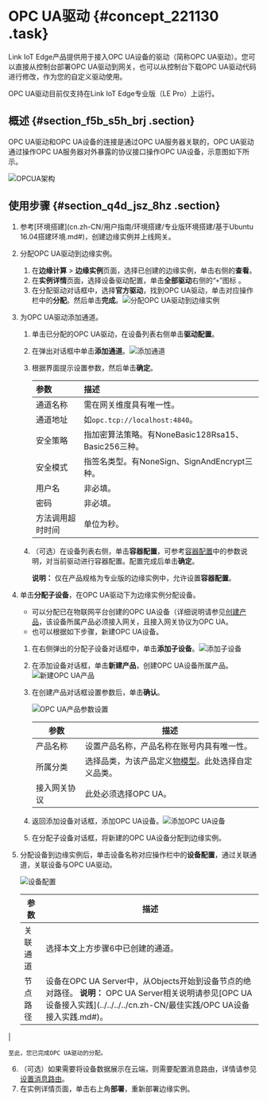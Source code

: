 # OPC UA驱动 {#concept_221130 .task}

Link IoT Edge产品提供用于接入OPC UA设备的驱动（简称OPC UA驱动）。您可以直接从控制台部署OPC UA驱动到网关，也可以从控制台下载OPC UA驱动代码进行修改，作为您的自定义驱动使用。

OPC UA驱动目前仅支持在Link IoT Edge专业版（LE Pro）上运行。

## 概述 {#section_f5b_s5h_brj .section}

OPC UA驱动和OPC UA设备的连接是通过OPC UA服务器关联的，OPC UA驱动通过操作OPC UA服务器对外暴露的协议接口操作OPC UA设备，示意图如下所示。

![OPCUA架构](http://static-aliyun-doc.oss-cn-hangzhou.aliyuncs.com/assets/img/18136/156889317133401_zh-CN.png)

## 使用步骤 {#section_q4d_jsz_8hz .section}

1.  参考[环境搭建](cn.zh-CN/用户指南/环境搭建/专业版环境搭建/基于Ubuntu 16.04搭建环境.md#)，创建边缘实例并上线网关。
2.  分配OPC UA驱动到边缘实例。 
    1.  在**边缘计算** \> **边缘实例**页面，选择已创建的边缘实例，单击右侧的**查看**。
    2.  在**实例详情**页面，选择设备驱动配置，单击**全部驱动**右侧的“`+`”图标 。
    3.  在分配驱动对话框中，选择**官方驱动**，找到OPC UA驱动，单击对应操作栏中的**分配**。然后单击**完成**。![分配OPC UA驱动到边缘实例](http://static-aliyun-doc.oss-cn-hangzhou.aliyuncs.com/assets/img/188524/156889317148705_zh-CN.png)


3.  为OPC UA驱动添加通道。 
    1.  单击已分配的OPC UA驱动，在设备列表右侧单击**驱动配置**。
    2.  在弹出对话框中单击**添加通道**。![添加通道](http://static-aliyun-doc.oss-cn-hangzhou.aliyuncs.com/assets/img/188524/156889317150545_zh-CN.png)


    3.  根据界面提示设置参数，然后单击**确定**。 

        |参数|描述|
        |:-|:-|
        |通道名称|需在网关维度具有唯一性。|
        |通道地址|如`opc.tcp://localhost:4840`。|
        |安全策略|指加密算法策略。有NoneBasic128Rsa15、Basic256三种。|
        |安全模式|指签名类型。有NoneSign、SignAndEncrypt三种。|
        |用户名|非必填。|
        |密码|非必填。|
        |方法调用超时时间|单位为秒。|

    4.  （可选）在设备列表右侧，单击**容器配置**，可参考[容器配置](https://help.aliyun.com/document_detail/85162.html#title-9kr-v8d-aj1)中的参数说明，对当前驱动进行容器配置。配置完成后单击**确定**。 

        **说明：** 仅在产品规格为专业版的边缘实例中，允许设置**容器配置**。

4.  单击**分配子设备**，在OPC UA驱动下为边缘实例分配设备。 
    -   可以分配已在物联网平台创建的OPC UA设备（详细说明请参见[创建产品](../../../../cn.zh-CN/用户指南/产品与设备/创建产品.md#)，该设备所属产品必须接入网关，且接入网关协议为OPC UA。
    -   也可以根据如下步骤，新建OPC UA设备。
    1.  在右侧弹出的分配子设备对话框中，单击**添加子设备**。![添加子设备](http://static-aliyun-doc.oss-cn-hangzhou.aliyuncs.com/assets/img/117119/156889317137903_zh-CN.png)


    2.  在添加设备对话框，单击**新建产品**，创建OPC UA设备所属产品。![新建OPC UA产品](http://static-aliyun-doc.oss-cn-hangzhou.aliyuncs.com/assets/img/117119/156889317137904_zh-CN.png)


    3.  在创建产品对话框设置参数后，单击**确认**。 

        ![OPC UA产品参数设置](http://static-aliyun-doc.oss-cn-hangzhou.aliyuncs.com/assets/img/188524/156889317248787_zh-CN.png)

        |参数|描述|
        |--|--|
        |产品名称|设置产品名称，产品名称在账号内具有唯一性。|
        |所属分类|选择品类，为该产品定义[物模型](cn.zh-CN/用户指南/产品与设备/物模型/什么是物模型.md#)。此处选择自定义品类。|
        |接入网关协议|此处必须选择OPC UA。|

    4.  返回添加设备对话框，添加OPC UA设备。![添加OPC UA设备](http://static-aliyun-doc.oss-cn-hangzhou.aliyuncs.com/assets/img/188524/156889317248788_zh-CN.png)


    5.  在分配子设备对话框，将新建的OPC UA设备分配到边缘实例。
5.  分配设备到边缘实例后，单击设备名称对应操作栏中的**设备配置**，通过关联通道，关联设备与OPC UA驱动。 

    ![设备配置](http://static-aliyun-doc.oss-cn-hangzhou.aliyuncs.com/assets/img/188524/156889317248789_zh-CN.png)

    |参数|描述|
    |--|--|
    |关联通道|选择本文上方步骤6中已创建的通道。|
    |节点路径|设备在OPC UA Server中，从Objects开始到设备节点的绝对路径。 **说明：** OPC UA Server相关说明请参见[OPC UA设备接入实践](../../../../cn.zh-CN/最佳实践/OPC UA设备接入实践.md#)。

 |

    至此，您已完成OPC UA驱动的分配。

6.  （可选）如果需要将设备数据展示在云端，则需要配置消息路由，详情请参见[设置消息路由](cn.zh-CN/用户指南/消息路由/设置消息路由.md#)。
7.  在实例详情页面，单击右上角**部署**，重新部署边缘实例。

